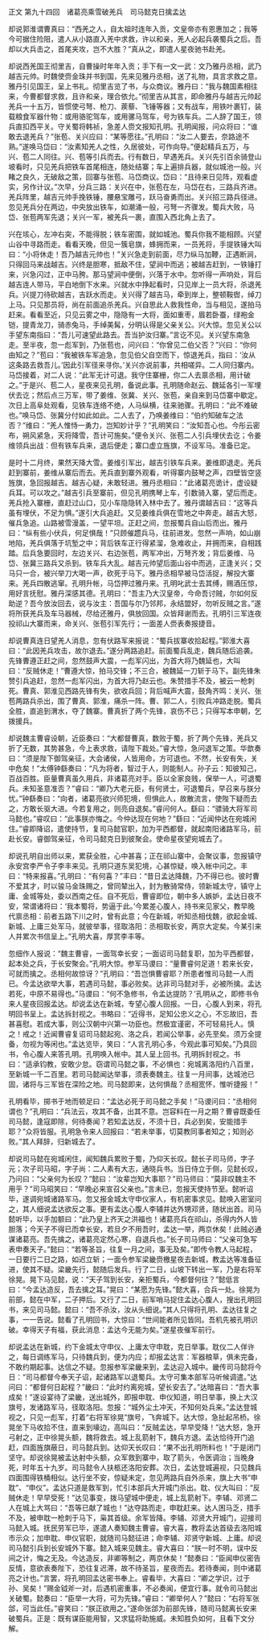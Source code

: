 正文 第九十四回　诸葛亮乘雪破羌兵　司马懿克日擒孟达 

却说郭淮谓曹真曰：“西羌之人，自太祖时连年入贡，文皇帝亦有恩惠加之；我等今可据住险阻，遣人从小路直入羌中求救，许以和亲，羌人必起兵袭蜀兵之后。吾却以大兵击之，首尾夹攻，岂不大胜？”真从之，即遣人星夜驰书赴羌。

却说西羌国王彻里吉，自曹操时年年入贡；手下有一文一武：文乃雅丹丞相，武乃越吉元帅。时魏使赍金珠并书到国，先来见雅丹丞相，送了礼物，具言求救之意。雅丹引见国王，呈上书礼。彻里吉览了书，与众商议。雅丹曰：“我与魏国素相往来，今曹都督求救，且许和亲，理合依允。”彻里吉从其言，即命雅丹与越吉元帅起羌兵一十五万，皆惯使弓弩、枪刀、蒺藜、飞锤等器；又有战车，用铁叶裹钉，装载粮食军器什物：或用骆驼驾车，或用骡马驾车，号为铁车兵。二人辞了国王，领兵直扣西平关。守关蜀将韩祯，急差人赍文报知孔明。孔明闻报，问众将曰：“谁敢去退羌兵？”张苞、关兴应曰：“某等愿往。”孔明曰：“汝二人要去，奈路途不熟。”遂唤马岱曰：“汝素知羌人之性，久居彼处，可作向导。”便起精兵五万，与兴、苞二人同往。兴、苞等引兵而去。行有数日，早遇羌兵。关兴先引百余骑登山坡看时，只见羌兵把铁车首尾相连，随处结寨；车上遍排兵器，就似城池一般。兴睹之良久，无破敌之策，回寨与张苞、马岱商议。岱曰：“且待来日见阵，观看虚实，另作计议。”次早，分兵三路：关兴在中，张苞在左，马岱在右，三路兵齐进。羌兵阵里，越吉元帅手挽铁锤，腰悬宝雕弓，跃马奋勇而出。关兴招三路兵径进。忽见羌兵分在两边，中央放出铁车，如潮涌一般，弓弩一齐骤发。蜀兵大败，马岱、张苞两军先退；关兴一军，被羌兵一裹，直围入西北角上去了。

兴在垓心，左冲右突，不能得脱；铁车密围，就如城池。蜀兵你我不能相顾。兴望山谷中寻路而走。看看天晚，但见一簇皂旗，蜂拥而来，一员羌将，手提铁锤大叫曰：“小将休走！吾乃越吉元帅也！”关兴急走到前面，尽力纵马加鞭，正遇断涧，只得回马来战越吉。兴终是胆寒，抵敌不住，望涧中而逃；被越吉赶到，一铁锤打来，兴急闪过，正中马胯。那马望涧中便倒，兴落于水中。忽听得一声响处，背后越吉连人带马，平白地倒下水来。兴就水中挣起看时，只见岸上一员大将，杀退羌兵。兴提刀待砍越吉，吉跃水而走。关兴得了越吉马，牵到岸上，整顿鞍辔，绰刀上马。只见那员将，尚在前面追杀羌兵。兴自思此人救我性命，当与相见，遂拍马赶来。看看至近，只见云雾之中，隐隐有一大将，面如重枣，眉若卧蚕，绿袍金铠，提青龙刀，骑赤兔马，手绰美髯，分明认得是父亲关公。兴大惊。忽见关公以手望东南指曰：“吾儿可速望此路去。吾当护汝归寨。”言讫不见。关兴望东南急走。至半夜，忽一彪军到，乃张苞也，问兴曰：“你曾见二伯父否？”兴曰：“你何由知之？”苞曰：“我被铁车军追急，忽见伯父自空而下，惊退羌兵，指曰：‘汝从这条路去救吾儿。’因此引军径来寻你。’关兴亦说前事，共相嗟异。二人同归寨内。马岱接着，对二人说：“此军无计可退。我守住寨栅，你二人去禀丞相，用计破之。”于是兴、苞二人，星夜来见孔明，备说此事。孔明随命赵云、魏延各引一军埋伏去讫；然后点三万军，带了姜维、张冀、关兴、张苞，亲自来到马岱寨中歇定。次日上高阜处观看，见铁车连络不绝，人马纵横，往来驰骤。孔明曰：“此不难破也。”唤马岱、张冀分付如此如此。二人去了，乃唤姜维曰：“伯约知破车之法否？”维曰：“羌人惟恃一勇力，岂知妙计乎？”孔明笑曰：“汝知吾心也。今彤云密布，朔风紧急，天将降雪，吾计可施矣。”便令关兴、张苞二人引兵埋伏去讫；令姜维领兵出战：但有铁车兵来，退后便走；寨口虚立旌旗，不设军马。准备已定。

是时十二月终，果然天降大雪。姜维引军出，越吉引铁车兵来。姜维即退走。羌兵赶到寨前，姜维从寨后而去。羌兵直到寨外观看，听得寨内鼓琴之声，四壁皆空竖旌旗，急回报越吉。越吉心疑，未敢轻进。雅丹丞相曰：“此诸葛亮诡计，虚设疑兵耳。可以攻之。”越吉引兵至寨前，但见孔明携琴上车，引数骑入寨，望后而走。羌兵抢入寨栅，直赶过山口，见小车隐隐转入林中去了。雅丹谓越吉曰：“这等兵虽有埋伏，不足为惧。”遂引大兵追赶。又见姜维兵俱在雪地之中奔走。越吉大怒，催兵急追。山路被雪漫盖，一望平坦。正赶之间，忽报蜀兵自山后而出。雅丹曰：“纵有些小伏兵，何足惧哉！”只顾催趱兵马，往前进发。忽然一声响，如山崩地陷，羌兵俱落于坑堑之中；背后铁车正行得紧溜，急难收止，并拥而来，自相践踏。后兵急要回时，左边关兴、右边张苞，两军冲出，万弩齐发；背后姜维、马岱、张冀三路兵又杀到。铁车兵大乱。越吉元帅望后面山谷中而逃，正逢关兴；交马只一合，被兴举刀大喝一声，砍死于马下。雅丹丞相早被马岱活捉，解投大寨来。羌兵四散逃窜。孔明升帐，马岱押过雅丹来。孔明叱武士去其缚，赐酒压惊，用好言抚慰。雅丹深感其德。孔明曰：“吾主乃大汉皇帝，今命吾讨贼，尔如何反助逆？吾今放汝回去，说与汝主：吾国与尔乃邻邦，永结盟好，勿听反贼之言。”遂将所获羌兵及车马器械，尽给还雅丹，俱放回国。众皆拜谢而去。孔明引三军连夜投祁山大寨而来，命关兴、张苞引军先行；一面差人赍表奏报捷音。

却说曹真连日望羌人消息，忽有伏路军来报说：“蜀兵拔寨收拾起程。”郭淮大喜曰：“此因羌兵攻击，故尔退去。”遂分两路追赶。前面蜀兵乱走，魏兵随后追袭。先锋曹遵正赶之间，忽然鼓声大震，一彪军闪出，为首大将乃魏延也，大叫曰：“反贼休走！”曹遵大惊，拍马交锋；不三合，被魏延一刀斩于马下。副先锋朱赞引兵追赶，忽然一彪军闪出，为首大将乃赵云也。朱赞措手不及，被云一枪刺死。曹真、郭淮见西路先锋有失，欲收兵回；背后喊声大震，鼓角齐鸣：关兴、张苞两路兵杀出，围了曹真、郭淮，痛杀一阵。曹、郭二人，引败兵冲路走脱。蜀兵全胜，直追到渭水，夺了魏寨。曹真折了两个先锋，哀伤不已；只得写本申朝，乞拨援兵。

却说魏主曹睿设朝，近臣奏曰：“大都督曹真，数败于蜀，折了两个先锋，羌兵又折了无数，其势甚急，今上表求救，请陛下裁处。”睿大惊，急问退军之策。华歆奏曰：“须是陛下御驾亲征，大会诸侯，人皆用命，方可退也。不然，长安有失，关中危矣！”太傅钟繇奏曰：“凡为将者，智过于人，则能制人。孙子云：知彼知己，百战百胜。臣量曹真虽久用兵，非诸葛亮对手。臣以全家良贱，保举一人，可退蜀兵。未知圣意准否？”睿曰：“卿乃大老元臣，有何贤士，可退蜀兵，早召来与朕分忧。”钟繇奏曰：“向者，诸葛亮欲兴师犯境，但惧此人，故散流言，使陛下疑而去之，方敢长驱大进。今若复用之，则亮自退矣。”睿问何人。繇曰：“骠骑大将军司马懿也。”睿叹曰：“此事朕亦悔之。今仲达现在何地？”繇曰：“近闻仲达在宛城闲住。”睿即降诏，遣使持节，复司马懿官职，加为平西都督，就起南阳诸路军马，前赴长安。睿御驾亲征，令司马懿克日到彼聚会。使命星夜望宛城去了。

却说孔明自出师以来，累获全胜，心中甚喜；正在祁山寨中，会聚议事，忽报镇守永安宫李严令子李丰来见。孔明只道东吴犯境，心甚惊疑，唤入帐中问之。丰曰：“特来报喜。”孔明曰：“有何喜？”丰曰：“昔日孟达降魏，乃不得已也。彼时曹不爱其才，时以骏马金珠赐之，曾同辇出入，封为散骑常侍，领新城太守，镇守上庸、金城等处，委以西南之任。自不死后，曹睿即位，朝中多人嫉妒，孟达日夜不安，常谓诸将曰：‘我本蜀将，势逼于此。’今累差心腹人，持书来见家父，教早晚代禀丞相：前者五路下川之时，曾有此意；今在新城，听知丞相伐魏，欲起金城、新城、上庸三处军马，就彼举事，径取洛阳：丞相取长安，两京大定矣。今某引来人并累次书信呈上。”孔明大喜，厚赏李丰等。

忽细作人报说：“魏主曹睿，一面驾幸长安；一面诏司马懿复职，加为平西都督，起本处之兵，于长安聚会。”孔明大惊。参军马谡曰：“量曹睿何足道！若来长安，可就而擒之。丞相何故惊讶？”孔明曰：“吾岂惧曹睿耶？所患者惟司马懿一人而已。今孟达欲举大事，若遇司马懿，事必败矣。达非司马懿对手，必被所擒。孟达若死，中原不易得也。”马谡曰：“何不急修书，令孟达提防？’孔明从之，即修书令来人星夜回报孟达。却说孟达在新城，专望心腹人回报。一日，心腹人到来，将孔明回书呈上。孟达拆封视之。书略曰：“近得书，足知公忠义之心，不忘故旧，吾甚喜慰。若成大事，则公汉朝中兴第一功臣也。然极宜谨密，不可轻易托人。慎之！戒之！近闻曹睿复诏司马懿起宛、洛之兵，若闻公举事，必先至矣。须万全提备，勿视为等闲也。”孟达览毕，笑曰：“人言孔明心多，今观此事可知矣。”乃具回书，令心腹人来答孔明。孔明唤入帐中。其人呈上回书。孔明拆封视之。书曰：“适承钧教，安敢少怠。窃谓司马懿之事，不必惧也：宛城离洛阳约八百里，至新城一千二百里。若司马懿闻达举事，须表奏魏主。往复一月间事，达城池已固，诸将与三军皆在深险之地。司马懿即来，达何惧哉？丞相宽怀，惟听捷报！”

孔明看毕，掷书于地而顿足曰：“孟达必死于司马懿之手矣！”马谡问曰：“丞相何谓也？”孔明曰：“兵法云，攻其不备，出其不意。岂容料在一月之期？曹睿既委任司马懿，逢寇即除，何待奏闻？若知孟达反，不须十日，兵必到矣，安能措手耶？”众将皆服。孔明急令来人回报曰：“若未举事，切莫教同事者知之；知则必败。”其人拜辞，归新城去了。

却说司马懿在宛城闲住，闻知魏兵累败于蜀，乃仰天长叹。懿长子司马师，字子元；次子司马昭，字子尚：二人素有大志，通晓兵书。当日侍立于侧，见懿长叹，乃问曰：“父亲何为长叹？”懿曰：“汝辈岂知大事耶？”司马师曰：“莫非叹魏主不用乎？”司马昭笑曰：“早晚必来宣召父亲也。”言未已，忽报天使持节至。懿听诏毕，遂调宛城诸路军马。忽又报金城太守申仪家人，有机密事求见。懿唤入密室问之，其人细说孟达欲反之事。更有孟达心腹人李辅并达外甥邓贤，随状出首。司马懿听毕，以手加额曰：“此乃皇上齐天之洪福也！诸葛亮兵在祁山，杀得内外人皆胆落；今天子不得已而幸长安，若旦夕不用吾时，孟达一举，两京休矣！此贼必通谋诸葛亮。吾先擒之，诸葛亮定然心寒，自退兵也。”长子司马师曰：“父亲可急写表申奏天子。”懿曰：“若等圣旨，往复一月之间，事无及矣。”即传令教人马起程，一日要行二日之路，如迟立斩；一面令参军梁畿赍檄星夜去新城，教孟达等准备征进，使其不疑。梁畿先行，懿随后发兵。行了二日，山坡下转出一军，乃是右将军徐晃。晃下马见懿，说：“天子驾到长安，亲拒蜀兵，今都督何往？”懿低言曰：“今孟达造反，吾去擒之耳。”晃曰：“某愿为先锋。”懿大喜，合兵一处。徐晃为前部，懿在中军，二子押后。又行了二日，前军哨马捉住孟达心腹人，搜出孔明回书，来见司马懿。懿曰：“吾不杀汝，汝从头细说。”其人只得将孔明、孟达往复之事，一一告说。懿看了孔明回书，大惊曰：“世间能者所见皆同。吾机先被孔明识破。幸得天子有福，获此消息：孟达今无能为矣。”遂星夜催军前行。

却说孟达在新城，约下金城太守申仪、上庸太守申耽，克日举事。耽仪二人佯许之，每日调练军马，只待魏兵到，便为内应；却报孟达言：军器粮草，俱未完备，不敢约期起事。达信之不疑。忽报参军梁畿来到，孟达迎入城中。畿传司马懿将今日：“司马都督今奉天子诏，起诸路军以退蜀兵。太守可集本部军马听候调遣。”达问曰：“都督何日起程？”畿曰：“此时约离宛城，望长安去了。”达暗喜曰：“吾大事成矣！”遂设宴待了梁畿，送出城外，即报申耽、申仪知道，明日举事，换上大汉旗号，发诸路军马，径取洛阳。忽报：“城外尘土冲天，不知何处兵来。”孟达登城视之，只见一彪军，打着“右将军徐晃”旗号，飞奔城下。达大惊，急扯起吊桥。徐晃坐下马收拾不住，直来到壕边，高叫曰：“反贼孟达，早早受降！”达大怒，急开弓射之，正中徐晃头额，魏将救去。城上乱箭射下，魏兵方退。孟达恰待开门追赶，四面旌旗蔽日，司马懿兵到。达仰天长叹曰：“果不出孔明所料也！”于是闭门坚守。却说徐晃被孟达射中头额，众军救到寨中，取了箭头，令医调治；当晚身死，时年五十九岁。司马懿令人扶柩还洛阳安葬。次日，孟达登城遍视，只见魏兵四面围得铁桶相似。达行坐不安，惊疑未定，忽见两路兵自外杀来，旗上大书“申耽”、“申仪”。孟达只道是救军到，忙引本部兵大开城门杀出。耽、仪大叫曰：“反贼休走！早早受死！”达见事变，拨马望城中便走，城上乱箭射下。李辅、邓贤二人在城上大骂曰：“吾等已献了城也！”达夺路而走，申耽赶来。达人困马乏，措手不及，被申耽一枪刺于马下，枭其首级。余军皆降。李辅、邓贤大开城门，迎接司马懿入城。抚民劳军已毕，遂遣人奏知魏主曹睿。睿大喜，教将孟达首级去洛阳城市示众；加申耽、申仪官职，就随司马懿征进；命李辅、邓贤守新城、上庸。却说司马懿引兵到长安城外下寨。懿入城来见魏主。睿大喜曰：“朕一时不明，误中反间之计，悔之无及。今达造反，非卿等制之，两京休矣！”懿奏曰：“臣闻申仪密告反情，意欲表奏陛下，恐往复迟滞，故不待圣旨，星夜而去。若待奏闻，则中诸葛亮之计也。”言罢，将孔明回孟达密书奉上。睿看毕，大喜曰：“卿之学识，过于孙、吴矣！”赐金钺斧一对，后遇机密重事，不必奏闻，便宜行事。就令司马懿出关破蜀。懿奏曰：“臣举一大将，可为先锋。”睿曰：“卿举何人？”懿曰：“右将军张郃，可当此任。”睿笑曰：“朕正欲用之。”遂命张郃为前部先锋，随司马懿离长安来破蜀兵。正是：既有谋臣能用智，又求猛将助施威。未知胜负如何，且看下文分解。

